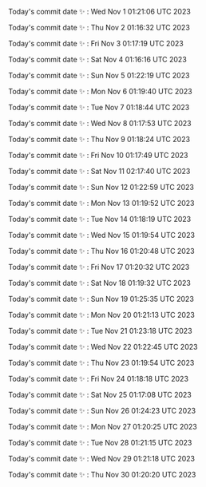 Today's commit date ✨ : Wed Nov 1 01:21:06 UTC 2023 

Today's commit date ✨ : Thu Nov 2 01:16:32 UTC 2023 

Today's commit date ✨ : Fri Nov 3 01:17:19 UTC 2023 

Today's commit date ✨ : Sat Nov 4 01:16:16 UTC 2023 

Today's commit date ✨ : Sun Nov 5 01:22:19 UTC 2023 

Today's commit date ✨ : Mon Nov 6 01:19:40 UTC 2023 

Today's commit date ✨ : Tue Nov 7 01:18:44 UTC 2023 

Today's commit date ✨ : Wed Nov 8 01:17:53 UTC 2023 

Today's commit date ✨ : Thu Nov 9 01:18:24 UTC 2023 

Today's commit date ✨ : Fri Nov 10 01:17:49 UTC 2023 

Today's commit date ✨ : Sat Nov 11 02:17:40 UTC 2023 

Today's commit date ✨ : Sun Nov 12 01:22:59 UTC 2023 

Today's commit date ✨ : Mon Nov 13 01:19:52 UTC 2023 

Today's commit date ✨ : Tue Nov 14 01:18:19 UTC 2023 

Today's commit date ✨ : Wed Nov 15 01:19:54 UTC 2023 

Today's commit date ✨ : Thu Nov 16 01:20:48 UTC 2023 

Today's commit date ✨ : Fri Nov 17 01:20:32 UTC 2023 

Today's commit date ✨ : Sat Nov 18 01:19:32 UTC 2023 

Today's commit date ✨ : Sun Nov 19 01:25:35 UTC 2023 

Today's commit date ✨ : Mon Nov 20 01:21:13 UTC 2023 

Today's commit date ✨ : Tue Nov 21 01:23:18 UTC 2023 

Today's commit date ✨ : Wed Nov 22 01:22:45 UTC 2023 

Today's commit date ✨ : Thu Nov 23 01:19:54 UTC 2023 

Today's commit date ✨ : Fri Nov 24 01:18:18 UTC 2023 

Today's commit date ✨ : Sat Nov 25 01:17:08 UTC 2023 

Today's commit date ✨ : Sun Nov 26 01:24:23 UTC 2023 

Today's commit date ✨ : Mon Nov 27 01:20:25 UTC 2023 

Today's commit date ✨ : Tue Nov 28 01:21:15 UTC 2023 

Today's commit date ✨ : Wed Nov 29 01:21:18 UTC 2023 

Today's commit date ✨ : Thu Nov 30 01:20:20 UTC 2023 

